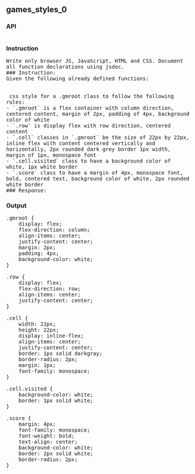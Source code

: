 ## games_styles_0
### API
<pre style='text-wrap: wrap'></pre>
### Instruction
<pre style='text-wrap: wrap'>Write only browser JS, JavaScript, HTML and CSS. Document all function declarations using jsdoc.
### Instruction:
Given the following already defined functions:
 

 css style for a .gmroot class to follow the following rules:
- `.gmroot` is a flex container with column direction, centered content, margin of 2px, padding of 4px, background color of white
- `.row` is display flex with row direction, centered content
- `.cell` classes in `.gmroot` be the size of 22px by 22px, inline flex with content centered vertically and horizontally, 2px rounded dark grey border 1px width, margin of 1px, monospace font
- `.cell.visited` class to have a background color of white, 1px white border
- `.score` class to have a margin of 4px, monospace font, bold, centered text, background color of white, 2px rounded white border 
### Response:
</pre>
### Output
<pre style='text-wrap: wrap'>.gmroot {
    display: flex;
    flex-direction: column;
    align-items: center;
    justify-content: center;
    margin: 2px;
    padding: 4px;
    background-color: white;
}

.row {
    display: flex;
    flex-direction: row;
    align-items: center;
    justify-content: center;
}

.cell {
    width: 22px;
    height: 22px;
    display: inline-flex;
    align-items: center;
    justify-content: center;
    border: 1px solid darkgray;
    border-radius: 2px;
    margin: 1px;
    font-family: monospace;
}

.cell.visited {
    background-color: white;
    border: 1px solid white;
}

.score {
    margin: 4px;
    font-family: monospace;
    font-weight: bold;
    text-align: center;
    background-color: white;
    border: 2px solid white;
    border-radius: 2px;
}

</pre>
